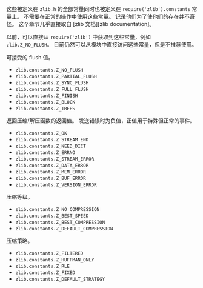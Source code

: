 
这些被定义在 `zlib.h` 的全部常量同时也被定义在 `require('zlib').constants` 常量上。
不需要在正常的操作中使用这些常量。
记录他们为了使他们的存在并不奇怪。
这个章节几乎直接取自 [zlib 文档][zlib documentation]。

以前，可以直接从 `require('zlib')` 中获取到这些常量，例如 `zlib.Z_NO_FLUSH`。
目前仍然可以从模块中直接访问这些常量，但是不推荐使用。

可接受的 flush 值。

* `zlib.constants.Z_NO_FLUSH`
* `zlib.constants.Z_PARTIAL_FLUSH`
* `zlib.constants.Z_SYNC_FLUSH`
* `zlib.constants.Z_FULL_FLUSH`
* `zlib.constants.Z_FINISH`
* `zlib.constants.Z_BLOCK`
* `zlib.constants.Z_TREES`

返回压缩/解压函数的返回值。
发送错误时为负值，正值用于特殊但正常的事件。

* `zlib.constants.Z_OK`
* `zlib.constants.Z_STREAM_END`
* `zlib.constants.Z_NEED_DICT`
* `zlib.constants.Z_ERRNO`
* `zlib.constants.Z_STREAM_ERROR`
* `zlib.constants.Z_DATA_ERROR`
* `zlib.constants.Z_MEM_ERROR`
* `zlib.constants.Z_BUF_ERROR`
* `zlib.constants.Z_VERSION_ERROR`

压缩等级。

* `zlib.constants.Z_NO_COMPRESSION`
* `zlib.constants.Z_BEST_SPEED`
* `zlib.constants.Z_BEST_COMPRESSION`
* `zlib.constants.Z_DEFAULT_COMPRESSION`

压缩策略。

* `zlib.constants.Z_FILTERED`
* `zlib.constants.Z_HUFFMAN_ONLY`
* `zlib.constants.Z_RLE`
* `zlib.constants.Z_FIXED`
* `zlib.constants.Z_DEFAULT_STRATEGY`

